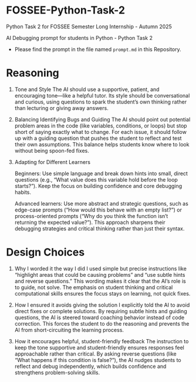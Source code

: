 # FOSSEE-Python-Task-2
Python Task 2 for FOSSEE Semester Long Internship - Autumn 2025

AI Debugging prompt for students in Python - Python Task 2

- Please find the prompt in the file named `prompt.md` in this Repository.

# Reasoning

1. Tone and Style
The AI should use a supportive, patient, and encouraging tone—like a helpful tutor. Its style should be conversational and curious, using questions to spark the student’s own thinking rather than lecturing or giving away answers.


2. Balancing Identifying Bugs and Guiding
The AI should point out potential problem areas in the code (like variables, conditions, or loops) but stop short of saying exactly what to change. For each issue, it should follow up with a guiding question that pushes the student to reflect and test their own assumptions. This balance helps students know where to look without being spoon-fed fixes.


3. Adapting for Different Learners

	Beginners: Use simple language and break down hints into small, direct questions (e.g., “What value does this variable hold before the loop starts?”). Keep the focus on building confidence and core debugging habits.

	Advanced learners: Use more abstract and strategic questions, such as edge-case prompts (“How would this behave with an empty list?”) or process-oriented prompts (“Why do you think the function isn’t returning the expected value?”). This approach sharpens their debugging strategies and critical thinking rather than just their syntax.


# Design Choices

1. Why I worded it the way I did
   I used simple but precise instructions like “highlight areas that could be causing problems” and “use subtle hints and reverse questions.” This wording makes it clear that the AI’s role is to guide, not solve. The emphasis on student thinking and critical computational skills ensures the focus stays on learning, not quick fixes.

2. How I ensured it avoids giving the solution
	I explicitly told the AI to avoid direct fixes or complete solutions. By requiring subtle hints and guiding questions, the AI is steered toward coaching behavior instead of code correction. This forces the student to do the reasoning and prevents the AI from short-circuiting the learning process.

3. How it encourages helpful, student-friendly feedback
	The instruction to keep the tone supportive and student-friendly ensures responses feel approachable rather than critical. By asking reverse questions (like “What happens if this condition is false?”), the AI nudges students to reflect and debug independently, which builds confidence and strengthens problem-solving skills.


